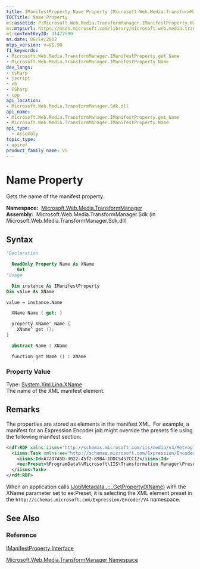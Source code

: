 ```yaml
---
title: IManifestProperty.Name Property (Microsoft.Web.Media.TransformManager)
TOCTitle: Name Property
ms:assetid: P:Microsoft.Web.Media.TransformManager.IManifestProperty.Name
ms:mtpsurl: https://msdn.microsoft.com/library/microsoft.web.media.transformmanager.imanifestproperty.name(v=VS.90)
ms:contentKeyID: 31477590
ms.date: 06/14/2012
mtps_version: v=VS.90
f1_keywords:
- Microsoft.Web.Media.TransformManager.IManifestProperty.get_Name
- Microsoft.Web.Media.TransformManager.IManifestProperty.Name
dev_langs:
- csharp
- jscript
- vb
- FSharp
- cpp
api_location:
- Microsoft.Web.Media.TransformManager.Sdk.dll
api_name:
- Microsoft.Web.Media.TransformManager.IManifestProperty.get_Name
- Microsoft.Web.Media.TransformManager.IManifestProperty.Name
api_type:
  - Assembly
topic_type:
- apiref
product_family_name: VS
---
```


# Name Property

Gets the name of the manifest property.

**Namespace:**  [Microsoft.Web.Media.TransformManager](microsoft-web-media-transformmanager-namespace.md)  
**Assembly:**  Microsoft.Web.Media.TransformManager.Sdk (in Microsoft.Web.Media.TransformManager.Sdk.dll)

## Syntax

```vb
'Declaration

  ReadOnly Property Name As XName
    Get
'Usage

  Dim instance As IManifestProperty
Dim value As XName

value = instance.Name
```

```csharp
  XName Name { get; }
```

```cpp
  property XName^ Name {
    XName^ get ();
}
```

``` fsharp
  abstract Name : XName
```

```jscript
  function get Name () : XName
```

### Property Value

Type: [System.Xml.Linq.XName](https://msdn.microsoft.com/library/bb347810)  
The name of the XML manifest element.  

## Remarks

The properties are stored as elements in the manifest XML. For example, a manifest for an Expression Encoder job might override the presets file using the following manifest section:

```xml
<rdf:RDF xmlns:iisms="http://schemas.microsoft.com/iis/media/v4/Metroplex#" xmlns:owl="http://www.w3.org/2002/07/owl#" xmlns:rdf="http://www.w3.org/1999/02/22-rdf-syntax-ns#" xmlns:rdfs="http://www.w3.org/2000/01/rdf-schema#" xmlns:ee="http://schemas.microsoft.com/Expression/Encoder/V4#">
  <iisms:Task xmlns:ee="http://schemas.microsoft.com/Expression/Encoder/V4#">
    <iisms:Id>A72D7A5D-3022-45f2-89B4-1DDC5457CC12</iisms:Id>
    <ee:Preset>%ProgramData%\Microsoft\IIS\Transformation Manager\Presets\VC1Profile.xml</ee:Preset>
  </iisms:Task>
</rdf:RDF>
```

When an application calls [IJobMetadata..::..GetProperty(XName)](ijobmetadata-getproperty-method-microsoft-web-media-transformmanager.md) with the XName parameter set to ee:Preset, it is selecting the XML element preset in the `http://schemas.microsoft.com/Expression/Encoder/V4` namespace.

## See Also

### Reference

[IManifestProperty Interface](imanifestproperty-interface-microsoft-web-media-transformmanager.md)

[Microsoft.Web.Media.TransformManager Namespace](microsoft-web-media-transformmanager-namespace.md)
